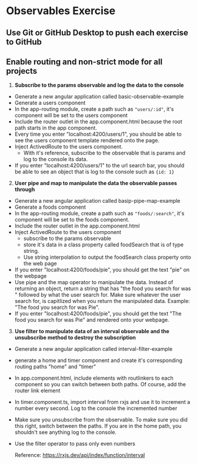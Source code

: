 # Observables Exercise
## Use Git or GitHub Desktop to push each exercise to GitHub
## Enable routing and non-strict mode for all projects

1. **Subscribe to the params observable and log the data to the console**

- Generate a new angular application called basic-observable-example
- Generate a users component
- In the app-routing module, create a path such as ```"users/:id"```, it's component will be set to the users component
- Include the router outlet in the app.component.html because the root path starts in the app component.
- Every time you enter "localhost:4200/users/1", you should be able to see the users component template rendered onto the page. 
- Inject ActivedRoute to the users component.
    - With it's reference, subscribe to the observable that is params and log to the console its data.
- If you enter "localhost:4200/users/1" to the url search bar, you should be able to see an object that is log to the console such as ```{id: 1}```

2. **User pipe and map to manipulate the data the observable passes through**
   
- Generate a new angular application called basip-pipe-map-example
- Generate a foods component
- In the app-routing module, create a path such as ```"foods/:search"```, it's component will be set to the foods component.
- Include the router outlet in the app.component.html
- Inject ActivedRoute to the users component
  - subscribe to the params observable
  - store it's data in a class property called foodSearch that is of type string.
  - Use string interpolation to output the foodSearch class property onto the web page
- If you enter "localhost:4200/foods/pie", you should get the text "pie" on the webpage
- Use pipe and the map operator to manipulate the data. Instead of returning an object, return a string that has "the food you search for was " followed by what the user search for. Make sure whatever the user search for, is capitlized when you return the manipulated data. Example: "The food you search for was Pie".
- If you enter "localhost:4200/foods/pie", you should get the text "The food you search for was Pie" and rendered onto your webpage.

3. **Use filter to manipulate data of an interval observable and the unsubscribe method to destroy the subscription**
- Generate a new angular application called interval-filter-example
- generate a home and timer component and create it's corresponding routing paths "home" and "timer"
- In app.component.html, include elements with routlinkers to each component so you can switch between both paths. Of course, add the router link element 
- In timer.component.ts, import interval from rxjs and use it to increment a number every second. Log to the console the incremented number
- Make sure you unsubscribe from the observable. To make sure you did this right, switch between the paths. If you are in the home path, you shouldn't see anything log to the console.
- Use the filter operator to pass only even numbers

    Reference: https://rxjs.dev/api/index/function/interval
